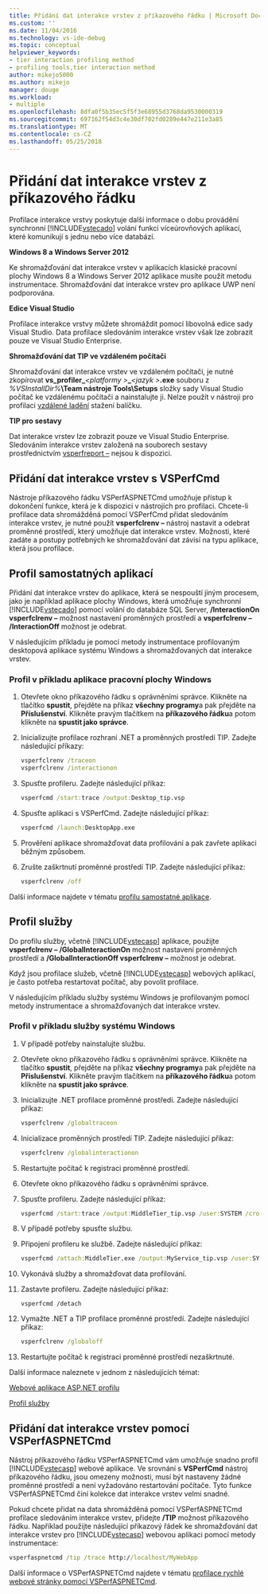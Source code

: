 ```yaml
---
title: Přidání dat interakce vrstev z příkazového řádku | Microsoft Docs
ms.custom: ''
ms.date: 11/04/2016
ms.technology: vs-ide-debug
ms.topic: conceptual
helpviewer_keywords:
- tier interaction profiling method
- profiling tools,tier interaction method
author: mikejo5000
ms.author: mikejo
manager: douge
ms.workload:
- multiple
ms.openlocfilehash: 8dfa0f5b35ec5f5f3e68955d3768da9530000319
ms.sourcegitcommit: 697162f54d3c4e30df702fd0289e447e211e3a85
ms.translationtype: MT
ms.contentlocale: cs-CZ
ms.lasthandoff: 05/25/2018
---
```

# <a name="add-tier-interaction-data-from-the-command-line"></a>Přidání dat interakce vrstev z příkazového řádku

Profilace interakce vrstvy poskytuje další informace o dobu provádění synchronní [!INCLUDE[vstecado](../data-tools/includes/vstecado_md.md)] volání funkcí víceúrovňových aplikací, které komunikují s jednu nebo více databází.

**Windows 8 a Windows Server 2012**

Ke shromažďování dat interakce vrstev v aplikacích klasické pracovní plochy Windows 8 a Windows Server 2012 aplikace musíte použít metodu instrumentace. Shromažďování dat interakce vrstev pro aplikace UWP není podporována.

**Edice Visual Studio**

Profilace interakce vrstvy můžete shromáždit pomocí libovolná edice sady Visual Studio. Data profilace sledováním interakce vrstev však lze zobrazit pouze ve Visual Studio Enterprise.

**Shromažďování dat TIP ve vzdáleném počítači**

Shromažďování dat interakce vrstev ve vzdáleném počítači, je nutné zkopírovat **vs_profiler_***\<platformy >***_***\<jazyk >***.exe** souboru z *%VSInstallDir%***\Team nástroje Tools\Setups** složky sady Visual Studio počítač ke vzdálenému počítači a nainstalujte ji. Nelze použít v nástroji pro profilaci [vzdálené ladění](../debugger/remote-debugging.md) stažení balíčku.

**TIP pro sestavy**

Dat interakce vrstev lze zobrazit pouze ve Visual Studio Enterprise. Sledováním interakce vrstev založená na souborech sestavy prostřednictvím [vsperfreport –](../profiling/vsperfreport.md) nejsou k dispozici.

## <a name="add-tier-interaction-data-with-vsperfcmd"></a>Přidání dat interakce vrstev s VSPerfCmd

Nástroje příkazového řádku VSPerfASPNETCmd umožňuje přístup k dokončení funkce, která je k dispozici v nástrojích pro profilaci. Chcete-li profilace data shromážděná pomocí VSPerfCmd přidat sledováním interakce vrstev, je nutné použít **vsperfclrenv –** nástroj nastavit a odebrat proměnné prostředí, který umožňuje dat interakce vrstev. Možnosti, které zadáte a postupy potřebných ke shromažďování dat závisí na typu aplikace, která jsou profilace.

## <a name="profile-stand-alone-applications"></a>Profil samostatných aplikací

Přidání dat interakce vrstev do aplikace, která se nespouští jiným procesem, jako je například aplikace plochy Windows, která umožňuje synchronní [!INCLUDE[vstecado](../data-tools/includes/vstecado_md.md)] pomocí volání do databáze SQL Server, **/InteractionOn vsperfclrenv –** možnost nastavení proměnných prostředí a **vsperfclrenv – /InteractionOff** možnost je odebrat.

V následujícím příkladu je pomocí metody instrumentace profilovaným desktopová aplikace systému Windows a shromažďovaných dat interakce vrstev.

### <a name="profile-a-windows-desktop-application-example"></a>Profil v příkladu aplikace pracovní plochy Windows

1. Otevřete okno příkazového řádku s oprávněními správce. Klikněte na tlačítko **spustit**, přejděte na příkaz **všechny programy**a pak přejděte na **Příslušenství**. Klikněte pravým tlačítkem na **příkazového řádku**a potom klikněte na **spustit jako správce**.

2. Inicializujte profilace rozhraní .NET a proměnných prostředí TIP. Zadejte následující příkazy:

    ```cmd
    vsperfclrenv /traceon
    vsperfclrenv /interactionon
    ```

3. Spusťte profileru. Zadejte následující příkaz:

    ```cmd
    vsperfcmd /start:trace /output:Desktop_tip.vsp 
    ```

4. Spusťte aplikaci s VSPerfCmd. Zadejte následující příkaz:

    ```cmd
    vsperfcmd /launch:DesktopApp.exe
    ```

5. Prověření aplikace shromažďovat data profilování a pak zavřete aplikaci běžným způsobem.

6. Zrušte zaškrtnutí proměnné prostředí TIP. Zadejte následující příkaz:

    ```cmd
    vsperfclrenv /off
    ```

Další informace najdete v tématu [profilu samostatné aplikace](../profiling/command-line-profiling-of-stand-alone-applications.md).

## <a name="profile-services"></a>Profil služby

Do profilu služby, včetně [!INCLUDE[vstecasp](../code-quality/includes/vstecasp_md.md)] aplikace, použijte **vsperfclrenv – /GlobalInteractionOn** možnost nastavení proměnných prostředí a **/GlobalInteractionOff vsperfclrenv –** možnost je odebrat.

Když jsou profilace služeb, včetně [!INCLUDE[vstecasp](../code-quality/includes/vstecasp_md.md)] webových aplikací, je často potřeba restartovat počítač, aby povolit profilace.

V následujícím příkladu služby systému Windows je profilovaným pomocí metody instrumentace a shromažďovaných dat interakce vrstev.

### <a name="profile-a-windows-service-example"></a>Profil v příkladu služby systému Windows

1. V případě potřeby nainstalujte službu.

2. Otevřete okno příkazového řádku s oprávněními správce. Klikněte na tlačítko **spustit**, přejděte na příkaz **všechny programy**a pak přejděte na **Příslušenství**. Klikněte pravým tlačítkem na **příkazového řádku**a potom klikněte na **spustit jako správce**.

3. Inicializujte .NET profilace proměnné prostředí. Zadejte následující příkaz:

    ```cmd
    vsperfclrenv /globaltraceon
    ```

4. Inicializace proměnných prostředí TIP. Zadejte následující příkaz:

    ```cmd
    vsperfclrenv /globalinteractionon
    ```

5. Restartujte počítač k registraci proměnné prostředí.

6. Otevřete okno příkazového řádku s oprávněními správce.

7. Spusťte profileru. Zadejte následující příkaz:

    ```cmd
    vsperfcmd /start:trace /output:MiddleTier_tip.vsp /user:SYSTEM /crosssession 
    ```

8. V případě potřeby spusťte službu.

9. Připojení profileru ke službě. Zadejte následující příkaz:

    ```cmd
    vsperfcmd /attach:MiddleTier.exe /output:MyService_tip.vsp /user:SYSTEM /crosssession 
    ```

10. Vykonává služby a shromažďovat data profilování.

11. Zastavte profileru. Zadejte následující příkaz:

     `vsperfcmd /detach`

12. Vymažte .NET a TIP profilace proměnné prostředí. Zadejte následující příkaz:

    ```cmd
    vsperfclrenv /globaloff
    ```

13. Restartujte počítač k registraci proměnné prostředí nezaškrtnuté.

Další informace naleznete v jednom z následujících témat:

[Webové aplikace ASP.NET profilu](../profiling/command-line-profiling-of-aspnet-web-applications.md)

[Profil služby](../profiling/command-line-profiling-of-services.md)

## <a name="add-tier-interaction-data-with-vsperfaspnetcmd"></a>Přidání dat interakce vrstev pomocí VSPerfASPNETCmd

Nástroj příkazového řádku VSPerfASPNETCmd vám umožňuje snadno profil [!INCLUDE[vstecasp](../code-quality/includes/vstecasp_md.md)] webové aplikace. Ve srovnání s **VSPerfCmd** nástroj příkazového řádku, jsou omezeny možnosti, musí být nastaveny žádné proměnné prostředí a není vyžadováno restartování počítače. Tyto funkce VSPerfASPNETCmd činí kolekce dat interakce vrstev velmi snadné.

Pokud chcete přidat na data shromážděná pomocí VSPerfASPNETCmd profilace sledováním interakce vrstev, přidejte **/TIP** možnost příkazového řádku. Například použijte následující příkazový řádek ke shromažďování dat interakce vrstev pro [!INCLUDE[vstecasp](../code-quality/includes/vstecasp_md.md)] webovou aplikaci pomocí metody instrumentace:

```cmd
vsperfaspnetcmd /tip /trace http://localhost/MyWebApp
```

Další informace o VSPerfASPNETCmd najdete v tématu [profilace rychlé webové stránky pomocí VSPerfASPNETCmd](../profiling/rapid-web-site-profiling-with-vsperfaspnetcmd.md).